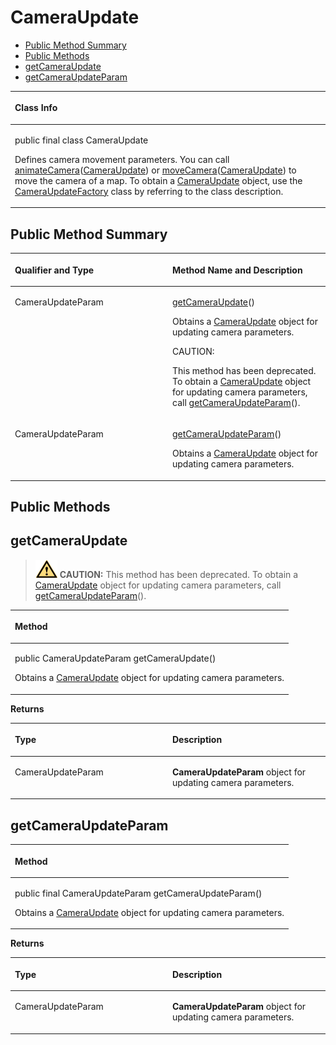 # CameraUpdate<a name="EN-US_TOPIC_0000001145781029"></a>

-   [Public Method Summary](#section196311271188)
-   [Public Methods](#section5258112311597)
-   [getCameraUpdate](#section12885172015592)
-   [getCameraUpdateParam](#section177569525173)


<a name="table103mcpsimp"></a>
<table><thead align="left"><tr id="row107mcpsimp"><th class="cellrowborder" valign="top" width="100%" id="mcps1.1.2.1.1"><p id="p25980mcpsimp"><a name="p25980mcpsimp"></a><a name="p25980mcpsimp"></a>Class Info</p>
</th>
</tr>
</thead>
<tbody><tr id="row110mcpsimp"><td class="cellrowborder" valign="top" width="100%" headers="mcps1.1.2.1.1 "><p id="p963912113816"><a name="p963912113816"></a><a name="p963912113816"></a>public final class CameraUpdate</p>
<p id="p112mcpsimp"><a name="p112mcpsimp"></a><a name="p112mcpsimp"></a>Defines camera movement parameters. You can call <a href="huaweimap.md#section13382161444614">animateCamera</a>(<a href="cameraupdate.md">CameraUpdate</a>) or <a href="huaweimap.md#section168451531308">moveCamera</a>(<a href="cameraupdate.md">CameraUpdate</a>) to move the camera of a map. To obtain a <a href="cameraupdate.md">CameraUpdate</a> object, use the <a href="cameraupdatefactory.md">CameraUpdateFactory</a> class by referring to the class description.</p>
</td>
</tr>
</tbody>
</table>

## Public Method Summary<a name="section196311271188"></a>

<a name="table1890314411112"></a>
<table><thead align="left"><tr id="row0903241131117"><th class="cellrowborder" valign="top" width="50%" id="mcps1.1.3.1.1"><p id="p18903184141115"><a name="p18903184141115"></a><a name="p18903184141115"></a>Qualifier and Type</p>
</th>
<th class="cellrowborder" valign="top" width="50%" id="mcps1.1.3.1.2"><p id="p590315416114"><a name="p590315416114"></a><a name="p590315416114"></a>Method Name and Description</p>
</th>
</tr>
</thead>
<tbody><tr id="row4903154118118"><td class="cellrowborder" valign="top" width="50%" headers="mcps1.1.3.1.1 "><p id="p8903141171117"><a name="p8903141171117"></a><a name="p8903141171117"></a>CameraUpdateParam</p>
</td>
<td class="cellrowborder" valign="top" width="50%" headers="mcps1.1.3.1.2 "><p id="p181085137157"><a name="p181085137157"></a><a name="p181085137157"></a><a href="#section12885172015592">getCameraUpdate</a>()</p>
<p id="p72634715506"><a name="p72634715506"></a><a name="p72634715506"></a>Obtains a <a href="cameraupdate.md">CameraUpdate</a> object for updating camera parameters.</p>
<div class="caution" id="note7119174217541"><a name="note7119174217541"></a><a name="note7119174217541"></a><span class="cautiontitle"> CAUTION: </span><div class="cautionbody"><p id="p1119114245418"><a name="p1119114245418"></a><a name="p1119114245418"></a>This method has been deprecated. To obtain a <a href="cameraupdate.md">CameraUpdate</a> object for updating camera parameters, call <a href="#section177569525173">getCameraUpdateParam</a>().</p>
</div></div>
</td>
</tr>
<tr id="row2813161341416"><td class="cellrowborder" valign="top" width="50%" headers="mcps1.1.3.1.1 "><p id="p198146135143"><a name="p198146135143"></a><a name="p198146135143"></a>CameraUpdateParam</p>
</td>
<td class="cellrowborder" valign="top" width="50%" headers="mcps1.1.3.1.2 "><p id="p1481421391414"><a name="p1481421391414"></a><a name="p1481421391414"></a><a href="#section177569525173">getCameraUpdateParam</a>()</p>
<p id="p4704438141615"><a name="p4704438141615"></a><a name="p4704438141615"></a>Obtains a <a href="cameraupdate.md">CameraUpdate</a> object for updating camera parameters.</p>
</td>
</tr>
</tbody>
</table>

## Public Methods<a name="section5258112311597"></a>

## getCameraUpdate<a name="section12885172015592"></a>

>![](public_sys-resources/icon-caution.gif) **CAUTION:** 
>This method has been deprecated. To obtain a  [CameraUpdate](cameraupdate.md)  object for updating camera parameters, call  [getCameraUpdateParam](#section177569525173)\(\).

<a name="table1773216367199"></a>
<table><thead align="left"><tr id="row137321436181911"><th class="cellrowborder" valign="top" width="100%" id="mcps1.1.2.1.1"><p id="p177321036101910"><a name="p177321036101910"></a><a name="p177321036101910"></a>Method</p>
</th>
</tr>
</thead>
<tbody><tr id="row197321036131914"><td class="cellrowborder" valign="top" width="100%" headers="mcps1.1.2.1.1 "><p id="p97321036141919"><a name="p97321036141919"></a><a name="p97321036141919"></a>public CameraUpdateParam getCameraUpdate()</p>
<p id="p162914176548"><a name="p162914176548"></a><a name="p162914176548"></a>Obtains a <a href="cameraupdate.md">CameraUpdate</a> object for updating camera parameters.</p>
</td>
</tr>
</tbody>
</table>

**Returns**

<a name="table647317194239"></a>
<table><thead align="left"><tr id="row847361919238"><th class="cellrowborder" valign="top" width="50%" id="mcps1.1.3.1.1"><p id="p1473519182315"><a name="p1473519182315"></a><a name="p1473519182315"></a>Type</p>
</th>
<th class="cellrowborder" valign="top" width="50%" id="mcps1.1.3.1.2"><p id="p347315193233"><a name="p347315193233"></a><a name="p347315193233"></a>Description</p>
</th>
</tr>
</thead>
<tbody><tr id="row34730199230"><td class="cellrowborder" valign="top" width="50%" headers="mcps1.1.3.1.1 "><p id="p54733192234"><a name="p54733192234"></a><a name="p54733192234"></a>CameraUpdateParam</p>
</td>
<td class="cellrowborder" valign="top" width="50%" headers="mcps1.1.3.1.2 "><p id="p13473171902317"><a name="p13473171902317"></a><a name="p13473171902317"></a><strong id="b77113574598"><a name="b77113574598"></a><a name="b77113574598"></a>CameraUpdateParam</strong> object for updating camera parameters.</p>
</td>
</tr>
</tbody>
</table>

## getCameraUpdateParam<a name="section177569525173"></a>

<a name="table12757185210176"></a>
<table><thead align="left"><tr id="row4757125241710"><th class="cellrowborder" valign="top" width="100%" id="mcps1.1.2.1.1"><p id="p1775713522178"><a name="p1775713522178"></a><a name="p1775713522178"></a>Method</p>
</th>
</tr>
</thead>
<tbody><tr id="row18757552151710"><td class="cellrowborder" valign="top" width="100%" headers="mcps1.1.2.1.1 "><p id="p2757115241711"><a name="p2757115241711"></a><a name="p2757115241711"></a>public final CameraUpdateParam getCameraUpdateParam()</p>
<p id="p575735211173"><a name="p575735211173"></a><a name="p575735211173"></a>Obtains a <a href="cameraupdate.md">CameraUpdate</a> object for updating camera parameters.</p>
</td>
</tr>
</tbody>
</table>

**Returns**

<a name="table167574526172"></a>
<table><thead align="left"><tr id="row207571452111711"><th class="cellrowborder" valign="top" width="50%" id="mcps1.1.3.1.1"><p id="p575765217179"><a name="p575765217179"></a><a name="p575765217179"></a>Type</p>
</th>
<th class="cellrowborder" valign="top" width="50%" id="mcps1.1.3.1.2"><p id="p2075716529178"><a name="p2075716529178"></a><a name="p2075716529178"></a>Description</p>
</th>
</tr>
</thead>
<tbody><tr id="row27571852131710"><td class="cellrowborder" valign="top" width="50%" headers="mcps1.1.3.1.1 "><p id="p575725218170"><a name="p575725218170"></a><a name="p575725218170"></a>CameraUpdateParam</p>
</td>
<td class="cellrowborder" valign="top" width="50%" headers="mcps1.1.3.1.2 "><p id="p275719523173"><a name="p275719523173"></a><a name="p275719523173"></a><strong id="b246981691"><a name="b246981691"></a><a name="b246981691"></a>CameraUpdateParam</strong> object for updating camera parameters.</p>
</td>
</tr>
</tbody>
</table>

